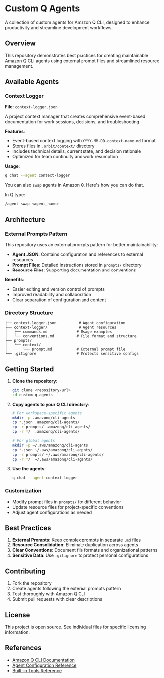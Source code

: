 # Custom Q Agents

A collection of custom agents for Amazon Q CLI, designed to enhance productivity and streamline development workflows.

## Overview

This repository demonstrates best practices for creating maintainable Amazon Q CLI agents using external prompt files and streamlined resource management.

## Available Agents

### Context Logger
**File**: `context-logger.json`

A project context manager that creates comprehensive event-based documentation for work sessions, decisions, and troubleshooting.

**Features**:
- Event-based context logging with `YYYY-MM-DD-context-name.md` format
- Stores files in `.orbit/context/` directory
- Includes technical details, current state, and decision rationale
- Optimized for team continuity and work resumption

**Usage**:
```bash
q chat --agent context-logger
```

You can also `swap` agents in Amazon Q. Here's how you can do that.

In Q type:
```bash
/agent swap <agent_name>
```

## Architecture

### External Prompts Pattern
This repository uses an external prompts pattern for better maintainability:

- **Agent JSON**: Contains configuration and references to external resources
- **Prompt Files**: Detailed instructions stored in `prompts/` directory
- **Resource Files**: Supporting documentation and conventions

**Benefits**:
- Easier editing and version control of prompts
- Improved readability and collaboration
- Clear separation of configuration and content

### Directory Structure
```
├── context-logger.json          # Agent configuration
├── context-logger/              # Agent resources
│   ├── commands.md             # Usage examples
│   └── conventions.md          # File format and structure
├── prompts/
│   └── context/
│       └── prompt.md           # External prompt file
└── .gitignore                  # Protects sensitive configs
```

## Getting Started

1. **Clone the repository**:
   ```bash
   git clone <repository-url>
   cd custom-q-agents
   ```

2. **Copy agents to your Q CLI directory**:
   ```bash
   # For workspace-specific agents
   mkdir -p .amazonq/cli-agents
   cp *.json .amazonq/cli-agents/
   cp -r prompts/ .amazonq/cli-agents/
   cp -r */  .amazonq/cli-agents/
   
   # For global agents
   mkdir -p ~/.aws/amazonq/cli-agents
   cp *.json ~/.aws/amazonq/cli-agents/
   cp -r prompts/ ~/.aws/amazonq/cli-agents/
   cp -r */  ~/.aws/amazonq/cli-agents/
   ```

3. **Use the agents**:
   ```bash
   q chat --agent context-logger
   ```

### Customization
- Modify prompt files in `prompts/` for different behavior
- Update resource files for project-specific conventions
- Adjust agent configurations as needed

## Best Practices

1. **External Prompts**: Keep complex prompts in separate `.md` files
2. **Resource Consolidation**: Eliminate duplication across agents
3. **Clear Conventions**: Document file formats and organizational patterns
4. **Sensitive Data**: Use `.gitignore` to protect personal configurations

## Contributing

1. Fork the repository
2. Create agents following the external prompts pattern
3. Test thoroughly with Amazon Q CLI
4. Submit pull requests with clear descriptions

## License

This project is open source. See individual files for specific licensing information.

## References

- [Amazon Q CLI Documentation](https://docs.aws.amazon.com/amazonq/latest/qdeveloper-ug/command-line.html)
- [Agent Configuration Reference](https://docs.aws.amazon.com/amazonq/latest/qdeveloper-ug/command-line-custom-agents-configuration.html)
- [Built-in Tools Reference](https://github.com/aws/amazon-q-developer-cli/blob/main/docs/built-in-tools.md)
